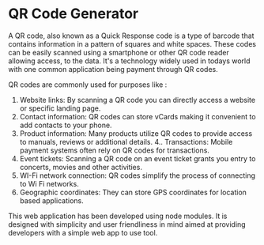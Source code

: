 # QR Code Generator
A QR code, also known as a Quick Response code is a type of barcode that contains information in a pattern of squares and white spaces. These codes can be easily scanned using a smartphone or other QR code reader allowing access, to the data. It's a technology widely used in todays world with one common application being payment through QR codes.

QR codes are commonly used for purposes like :

1. Website links: By scanning a QR code you can directly access a website or specific landing page.
2. Contact information: QR codes can store vCards making it convenient to add contacts to your phone.
3. Product information: Many products utilize QR codes to provide access to manuals, reviews or additional details.
4.. Transactions: Mobile payment systems often rely on QR codes for transactions.
5. Event tickets: Scanning a QR code on an event ticket grants you entry to concerts, movies and other activities.
6. WI-Fi network connection: QR codes simplify the process of connecting to Wi Fi networks.
7. Geographic coordinates: They can store GPS coordinates for location based applications.

This web application has been developed using node modules. It is designed with simplicity and user friendliness in mind aimed at providing developers with a simple web app to use tool.
